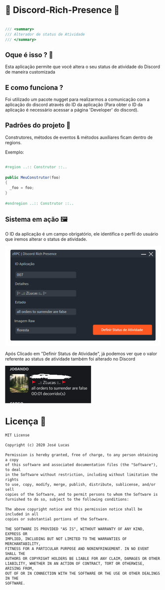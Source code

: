 # 📜 Discord-Rich-Presence 📜 #

```cs

/// <summary>
/// Alterador de status de Atividade
/// </summary>

```

## Oque é isso ? 🤔
Esta aplicação permite que você altera o seu status de atividade do Discord de maneira customizada

## E como funciona ?
Foi utilizado um pacote nugget para realizarmos a comunicação com a aplicação do discord através do ID
da aplicação (Para obter o ID da aplicação é necessário acessar a página 'Developer' do discord).

## Padrões do projeto 📄

Construtores, métodos de eventos & métodos auxíliares ficam dentro de regions.

Exemplo: 

```cs

#region ..:: Construtor ::..

public MeuConstrutor(foo)
{
  _foo = foo;
}

#endregion ..:: Construtor ::..

```

## Sistema em ação 🖼️

O ID da aplicação é um campo obrigatório, ele identifica o perfil do usuário que iremos
alterar o status de atividade.

![](RPC/Resources/Imagens/sistema_novo.png)

Após Clicado em "Definir Status de Atividade", já podemos ver que o valor referente ao 
status de atividade também foi alterado no Discord

![](RPC/Resources/Imagens/discord.png)

# Licença 📃

```
MIT License

Copyright (c) 2020 José Lucas

Permission is hereby granted, free of charge, to any person obtaining a copy
of this software and associated documentation files (the "Software"), to deal
in the Software without restriction, including without limitation the rights
to use, copy, modify, merge, publish, distribute, sublicense, and/or sell
copies of the Software, and to permit persons to whom the Software is
furnished to do so, subject to the following conditions:

The above copyright notice and this permission notice shall be included in all
copies or substantial portions of the Software.

THE SOFTWARE IS PROVIDED "AS IS", WITHOUT WARRANTY OF ANY KIND, EXPRESS OR
IMPLIED, INCLUDING BUT NOT LIMITED TO THE WARRANTIES OF MERCHANTABILITY,
FITNESS FOR A PARTICULAR PURPOSE AND NONINFRINGEMENT. IN NO EVENT SHALL THE
AUTHORS OR COPYRIGHT HOLDERS BE LIABLE FOR ANY CLAIM, DAMAGES OR OTHER
LIABILITY, WHETHER IN AN ACTION OF CONTRACT, TORT OR OTHERWISE, ARISING FROM,
OUT OF OR IN CONNECTION WITH THE SOFTWARE OR THE USE OR OTHER DEALINGS IN THE
SOFTWARE.
```
